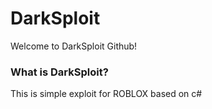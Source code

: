 # DarkSploit
Welcome to DarkSploit Github!
### What is DarkSploit?
This is simple exploit for ROBLOX based on c#
